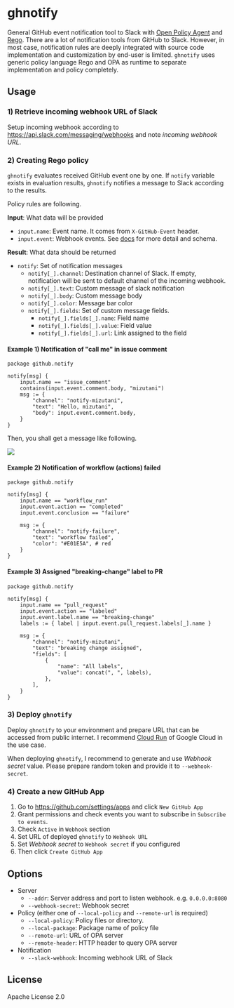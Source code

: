 # ghnotify

General GitHub event notification tool to Slack with [Open Policy Agent](https://github.com/open-policy-agent/opa) and [Rego](https://www.openpolicyagent.org/docs/latest/policy-language/). There are a lot of notification tools from GitHub to Slack. However, in most case, notification rules are deeply integrated with source code implementation and customization by end-user is limited. `ghnotify` uses generic policy language Rego and OPA as runtime to separate implementation and policy completely.

## Usage

### 1) Retrieve incoming webhook URL of Slack

Setup incoming webhook according to https://api.slack.com/messaging/webhooks and note *incoming webhook URL*.

### 2) Creating Rego policy

`ghnotify` evaluates received GitHub event one by one. If `notify` variable exists in evaluation results, `ghnotify` notifies a message to Slack according to the results.

Policy rules are following.

**Input**: What data will be provided
- `input.name`: Event name. It comes from `X-GitHub-Event` header.
- `input.event`: Webhook events. See [docs](https://docs.github.com/en/developers/webhooks-and-events/webhooks) for more detail and schema.

**Result**: What data should be returned
- `notify`: Set of notification messages
    - `notify[_].channel`: Destination channel of Slack. If empty, notification will be sent to default channel of the incoming webhook.
    - `notify[_].text`: Custom message of slack notification
    - `notify[_].body`: Custom message body
    - `notify[_].color`: Message bar color
    - `notify[_].fields`: Set of custom message fields.
        - `notify[_].fields[_].name`: Field name
        - `notify[_].fields[_].value`: Field value
        - `notify[_].fields[_].url`: Link assigned to the field

#### Example 1) Notification of "call me" in issue comment

```rego
package github.notify

notify[msg] {
    input.name == "issue_comment"
    contains(input.event.comment.body, "mizutani")
    msg := {
        "channel": "notify-mizutani",
        "text": "Hello, mizutani",
        "body": input.event.comment.body,
    }
}
```

Then, you shall get a message like following.

![](https://user-images.githubusercontent.com/605953/155864886-c9c8ccbb-809c-44df-8925-fe69a0d820f4.png)


#### Example 2) Notification of workflow (actions) failed

```rego
package github.notify

notify[msg] {
    input.name == "workflow_run"
    input.event.action == "completed"
    input.event.conclusion == "failure"

    msg := {
        "channel": "notify-failure",
        "text": "workflow failed",
        "color": "#E01E5A", # red
    }
}
```

#### Example 3) Assigned "breaking-change" label to PR

```rego
package github.notify

notify[msg] {
    input.name == "pull_request"
    input.event.action == "labeled"
    input.event.label.name == "breaking-change"
    labels := { label | input.event.pull_request.labels[_].name }

    msg := {
        "channel": "notify-mizutani",
        "text": "breaking change assigned",
        "fields": [
            {
                "name": "All labels",
                "value": concat(", ", labels),
            },
        ],
    }
}
```

### 3) Deploy `ghnotify`

Deploy `ghnotify` to your environment and prepare URL that can be accessed from public internet. I recommend [Cloud Run](https://cloud.google.com/run) of Google Cloud in the use case.

When deploying `ghnotify`, I recommend to generate and use *Webhook secret* value. Please prepare random token and provide it to `--webhook-secret`.

### 4) Create a new GitHub App

1. Go to https://github.com/settings/apps and click `New GitHub App`
2. Grant permissions and check events you want to subscribe in `Subscribe to events`.
3. Check `Active` in `Webhook` section
4. Set URL of deployed `ghnotify` to `Webhook URL`
5. Set *Webhook secret* to `Webhook secret` if you configured
6. Then click `Create GitHub App`

## Options

- Server
    - `--addr`: Server address and port to listen webhook. e.g. `0.0.0.0:8080`
    - `--webhook-secret`: Webhook secret
- Policy (either one of `--local-policy` and `--remote-url` is required)
    - `--local-policy`: Policy files or directory.
    - `--local-package`: Package name of policy file
    - `--remote-url`: URL of OPA server
    - `--remote-header`: HTTP header to query OPA server
- Notification
    - `--slack-webhook`: Incoming webhook URL of Slack

## License

Apache License 2.0
